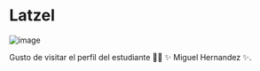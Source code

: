 # Latzel

![image](https://user-images.githubusercontent.com/54967721/130877039-07255860-8d9b-4956-bc89-e0c702cf5c23.png)

Gusto de visitar el perfil del estudiante 👨‍🏫 ✨ Miguel Hernandez ✨.

